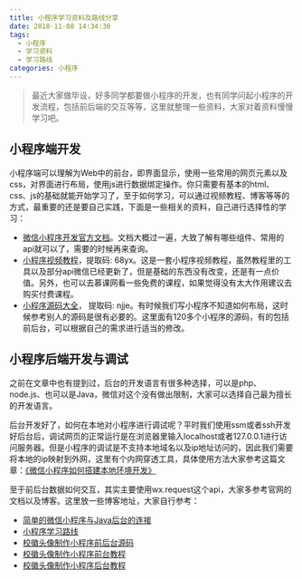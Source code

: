 ```yaml
---
title: 小程序学习资料及路线分享
date: 2018-11-08 14:34:36
tags:
  - 小程序
  - 学习资料
  - 学习路线
categories: 小程序
---
```


> 最近大家做毕设，好多同学都要做小程序的开发，也有同学问起小程序的开发流程，包括前后端的交互等等，这里就整理一些资料，大家对着资料慢慢学习吧。


## 小程序端开发

小程序端可以理解为Web中的前台，即界面显示，使用一些常用的网页元素以及css，对界面进行布局，使用js进行数据绑定操作。你只需要有基本的html、css、js的基础就能开始学习了，至于如何学习，可以通过视频教程、博客等等的方式，最重要的还是要自己实践，下面是一些相关的资料，自己进行选择性的学习：

- [微信小程序开发官方文档](https://developers.weixin.qq.com/miniprogram/dev/index.html)。文档大概过一遍，大致了解有哪些组件、常用的api就可以了，需要的时候再来查询。
- [小程序视频教程](https://pan.baidu.com/s/1h01QENI1izSsQBOkhuhEvQ)，提取码: 68yx。这是一套小程序视频教程，虽然教程里的工具以及部分api微信已经更新了，但是基础的东西没有改变，还是有一点价值。另外，也可以去慕课网看一些免费的课程，如果觉得没有太大作用建议去购买付费课程。
- [小程序源码大全](https://pan.baidu.com/s/1fAHO_sibamf_CBglKzHy3Q)， 提取码: njje。有时候我们写小程序不知道如何布局，这时候参考别人的源码是很有必要的。这里面有120多个小程序的源码，有的包括前后台，可以根据自己的需求进行适当的修改。


## 小程序后端开发与调试

之前在文章中也有提到过，后台的开发语言有很多种选择，可以是php、node.js、也可以是Java，微信对这个没有做出限制，大家可以选择自己最为擅长的开发语言。

后台开发好了，如何在本地对小程序进行调试呢？平时我们使用ssm或者ssh开发好后台后，调试网页的正常运行是在浏览器里输入localhost或者127.0.0.1进行访问服务器。但是小程序的调试是不支持本地域名以及ip地址访问的，因此我们需要将本地的ip映射到外网，这里有个内网穿透工具，具体使用方法大家参考这篇文章：[《微信小程序如何搭建本地环境开发》](https://blog.csdn.net/huyande123/article/details/81741535)

至于前后台数据如何交互，其实主要使用wx.request这个api，大家多参考官网的文档以及博客。这里放一些博客地址，大家自行参考：
- [简单的微信小程序与Java后台的连接](https://blog.csdn.net/qq_38391251/article/details/80751619)
- [小程序学习路线](https://mp.weixin.qq.com/s/b9_a6n5l2UbXdWhQqoUzcw)
- [校徽头像制作小程序前后台源码](https://pan.baidu.com/s/1b5U9vo5tsqGUqB6n4XDhYA)
- [校徽头像制作小程序前台教程](https://mp.weixin.qq.com/s/Je27ZlaUDdpHZQuAropXew)
- [校徽头像制作小程序后台教程](https://mp.weixin.qq.com/s/3snPDH3U5-fjedHa4WTOGQ)


